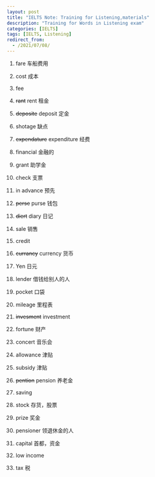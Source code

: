 ```yaml
---
layout: post
title: "IELTS Note: Training for Listening,materials"
description: "Training for Words in Listening exam"
categories: [IELTS]
tags: [IELTS, Listening]
redirect_from:
  - /2021/07/08/
---
```



1. fare 车船费用
2. cost 成本
3. fee
4. ~~rant~~ rent 租金

5.  ~~deposite~~ deposit 定金
6.  shotage 缺点

7.  ~~expendature~~ expenditure 经费
8.  financial 金融的
9.  grant 助学金

10. check 支票
11. in advance 预先

12. ~~perse~~ purse 钱包

13. ~~diert~~ diary 日记
14. sale 销售
15. credit
16. ~~currancy~~ currency 货币
17. Yen 日元
18. lender 借钱给别人的人
19. pocket 口袋
20. mileage 里程表

21. ~~invesment~~ investment
22. fortune 财产
23. concert 音乐会
24. allowance 津贴
25. subsidy 津贴
26. ~~pention~~ pension 养老金
27. saving
28. stock 存货，股票
29. prize 奖金
30. pensioner 领退休金的人
31. capital 首都，资金
32. low income
33. tax 税